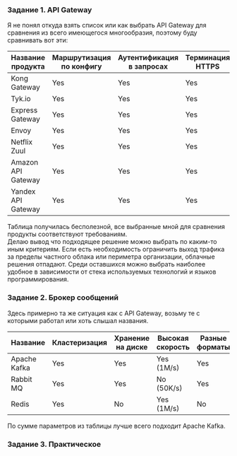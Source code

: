 ### Задание 1. API Gateway  
Я не понял откуда взять список или как выбрать API Gateway для сравнения из всего имеющегося многообразия, поэтому буду сравнивать вот эти:  

| Название продукта  | Маршрутизация по конфигу | Аутентификация в запросах | Терминация HTTPS |
|--------------------|--------------------------|---------------------------|------------------|
| Kong Gateway       | Yes                      | Yes                       | Yes              |
| Tyk.io             | Yes                      | Yes                       | Yes              |
| Express Gateway    | Yes                      | Yes                       | Yes              |
| Envoy              | Yes                      | Yes                       | Yes              |
| Netflix Zuul       | Yes                      | Yes                       | Yes              |
| Amazon API Gateway | Yes                      | Yes                       | Yes              |
| Yandex API Gateway | Yes                      | Yes                       | Yes              |

Таблица получилась бесполезной, все выбранные мной для сравнения продукты соответствуют требованиям.  
Делаю вывод что подходящее решение можно выбрать по каким-то иным критериям. Если есть необходимость ограничить выход трафика за пределы частного облака или периметра организации, облачные решения отпадают. Среди оставшихся можно выбрать наиболее удобное в зависимости от стека используемых технологий и языков программирования.  

### Задание 2. Брокер сообщений  
Здесь примерно та же ситуация как с API Gateway, возьму те с которыми работал или хоть слышал названия.  

| Название     | Кластеризация | Хранение на диске | Высокая скорость | Разные форматы | Права доступа | Простота |
|--------------|---------------|-------------------|------------------|----------------|---------------|----------|
| Apache Kafka | Yes           | Yes               | Yes (1M/s)       | Yes            | Yes           | Yes      |
| Rabbit MQ    | Yes           | Yes               | No (50K/s)       | Yes            | Yes           | Yes      |
| Redis        | Yes           | No                | Yes (1M/s)       | No             | Yes           | Yes      | 

По сумме параметров из таблицы лучше всего подходит Apache Kafka.

### Задание 3. Практическое  
